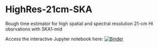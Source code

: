 # HighRes-21cm-SKA
Rough time estimator for high spatial and spectral resolution 21-cm HI obsrvations with SKA1-mid

Access the interactive Jupyter notebook here:
[![Binder](https://mybinder.org/badge_logo.svg)](https://mybinder.org/v2/gh/e-koch/HighRes-21cm-SKA/HEAD?filepath=hi_sensitivity_estimates_ska.ipynb)
